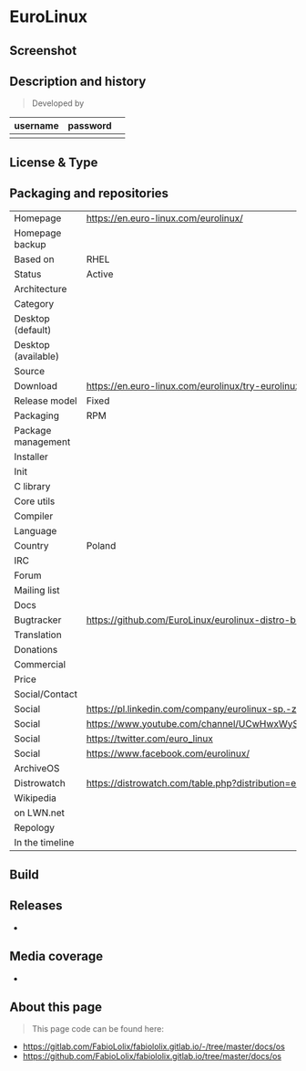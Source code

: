 # EuroLinux

## Screenshot


## Description and history

>

> Developed by

| username | password |  |
|----------|----------|--|
|  |  |  |


## License & Type

>


## Packaging and repositories 


|                       |  |
|-----------------------|--|
| Homepage              | <https://en.euro-linux.com/eurolinux/> |
| Homepage backup       |  |
| Based on              | RHEL |
| Status                | Active |
| Architecture          |  |
| Category              |  |
| Desktop (default)     |  |
| Desktop (available)   |  |
| Source                |  |
| Download              | <https://en.euro-linux.com/eurolinux/try-eurolinux/> |
| Release model         | Fixed |
| Packaging             | RPM |
| Package management    |  |
| Installer             |  |
| Init                  |  |
| C library             |  |
| Core utils            |  |
| Compiler              |  |
| Language              |  |
| Country               | Poland |
| IRC                   |  |
| Forum                 |  |
| Mailing list          |  |
| Docs                  |  |
| Bugtracker            | <https://github.com/EuroLinux/eurolinux-distro-bugs-and-rfc> |
| Translation           |  |
| Donations             |  |
| Commercial            |  |
| Price                 |  |
| Social/Contact        |  |
| Social                | <https://pl.linkedin.com/company/eurolinux-sp.-z-o.o.> |
| Social                | <https://www.youtube.com/channel/UCwHwxWySqqWlB4YajqTBPTg> |
| Social                | <https://twitter.com/euro_linux> |
| Social                | <https://www.facebook.com/eurolinux/> |
| ArchiveOS             |  |
| Distrowatch           | <https://distrowatch.com/table.php?distribution=eurolinux> |
| Wikipedia             |  |
| on LWN.net            |  |
| Repology              |  |
| In the timeline       |  |


## Build

>


## Releases

* 


## Media coverage

* 


## About this page

> This page code can be found here:

* https://gitlab.com/FabioLolix/fabiololix.gitlab.io/-/tree/master/docs/os
* https://github.com/FabioLolix/fabiololix.gitlab.io/tree/master/docs/os
